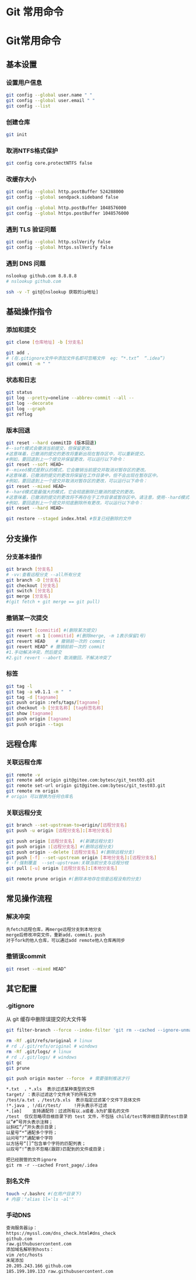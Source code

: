 # Git 常用命令


# Git常用命令

## 基本设置

### 设置用户信息

```bash
git config --global user.name " "
git config --global user.email " "
git config --list
```

### 创建仓库
```bash
git init
```

### 取消NTFS格式保护
```bash
git config core.protectNTFS false
```

### 改缓存大小

```bash
git config --global http.postBuffer 524288000
git config --global sendpack.sideband false

git config --global http.postBuffer 1048576000
git config --global https.postBuffer 1048576000
```

### 遇到 TLS 验证问题

```bash
git config --global http.sslVerify false
git config --global https.sslVerify false
```

### 遇到 DNS 问题

```bash
nslookup github.com 8.8.8.8
# nslookup github.com

ssh -v -T git@[nslookup 获取的ip地址]
```


## 基础操作指令

### 添加和提交

```bash
git clone [仓库地址] -b [分支名]
```

```bash
git add .
# (在.gitignore文件中添加文件名即可忽略文件  eg: “*.txt”  “.idea”)
git commit -m " "
```

### 状态和日志

```bash
git status
git log --pretty=oneline --abbrev-commit --all --
git log --decorate
git log --graph
git reflog
```

### 版本回退

```bash
git reset --hard commitID (版本回退)
#--soft模式会撤消当前提交，但保留更改。
#这意味着，已撤消的提交的更改将重新出现在暂存区中，可以重新提交。
#例如，要回退到上一个提交并保留更改，可以运行以下命令：
git reset --soft HEAD~
#--mixed模式是默认的模式，它会撤销当前提交并取消对暂存区的更改。
#这意味着，已撤消的提交的更改将保留在工作目录中，但不会出现在暂存区中。
#例如，要回退到上一个提交并取消对暂存区的更改，可以运行以下命令：
git reset --mixed HEAD~
#--hard模式是最强大的模式，它会彻底删除已撤消的提交的更改。
#这意味着，已撤消的提交的更改将不再存在于工作目录或暂存区中。请注意，使用--hard模式将永久删除更改，无法恢复。
#例如，要回退到上一个提交并彻底删除所有更改，可以运行以下命令：
git reset --hard HEAD~

git restore --staged index.html #恢复已经删除的文件
```


## 分支操作

### 分支基本操作
```bash
git branch [分支名]
# -vv:查看远程分支 --all所有分支
git branch -D [分支名]
git checkout [分支名]
git switch [分支名]
git merge [分支名]
#(git fetch + git merge == git pull)
```

### 撤销某一次提交
```bash
git revert [commitid] #(删除某次提交)
git revert -m 1 [commitid] #(删除merge, -m 1表示保留1号)
git revert HEAD    # 撤销前一次的 commit 
git revert HEAD^ # 撤销前前一次的 commit
#1.手动解决冲突，然后提交
#2.git revert --abort 取消撤回，不解决冲突了
```

### 标签

```bash
git tag -l
git tag -a v0.1.1 -m "  "
git tag -d [tagname]
git push origin :refs/tags/[tagname]
git checkout -b [分支名称] [tag标签名称]
git show [tagname]
git push origin [tagname]
git push origin --tags
```


## 远程仓库

### 关联远程仓库

```bash
git remote -v
git remote add origin git@gitee.com:bytesc/git_test03.git
git remote set-url origin git@gitee.com:bytesc/git_test03.git
git remote rm origin
# origin 可以替换为任何仓库名
```

### 关联远程分支

```bash
git branch --set-upstream-to=origin/[远程分支名]
git push -u origin [远程分支名]:[本地分支名]

git push origin [远程分支名]  #(新建远程分支)
git push origin :[远程分支名] #(删除远程分支)
git push origin --delete [远程分支名] #(删除远程分支)
git push [-f] --set-upstream origin [本地分支名]:[远程分支名]
# -f:强制覆盖  --set-upstream:关联当前分支与远程分枝  
git pull [-u] origin [远程分支名]:[本地分支名]

git remote prune origin #(删除本地存在但是远程没有的分支)
```


## 常见操作流程

### 解决冲突

```txt
先fetch远程仓库，再merge远程分支到本地分支
merge后修改冲突文件，重新add，commit，push
对于fork的他人仓库，可以通过add remote他人仓库再同步
```

### 撤销误commit

```bash
git reset --mixed HEAD^
```

## 其它配置

### .gitignore

从 git 缓存中删除误提交的大文件等
```bash
git filter-branch --force --index-filter 'git rm --cached --ignore-unmatch {file_path}' --prune-empty --tag-name-filter cat -- --all

rm -Rf .git/refs/original # linux
# rd ./.git/refs/original # windows
rm -Rf .git/logs/ # linux
# rd ./.git/logs/ # windows
git gc
git prune

git push origin master --force  # 需要强制推送才行
```


```txt
*.txt  ，*.xls  表示过滤某种类型的文件
target/ ：表示过滤这个文件夹下的所有文件
/test/a.txt ，/test/b.xls  表示指定过滤某个文件下具体文件
!*.java , !/dir/test/     !开头表示不过滤
*.[ab]    支持通配符：过滤所有以.a或者.b为扩展名的文件
/test  仅仅忽略项目根目录下的 test 文件，不包括 child/test等非根目录的test目录
以”#”号开头表示注释；
以斜杠“/”开头表示目录；
以星号“*”通配多个字符；
以问号“?”通配单个字符
以方括号“[]”包含单个字符的匹配列表；
以叹号“!”表示不忽略(跟踪)匹配到的文件或目录；

把已经脱管的文件ignore
git rm -r --cached Front_page/.idea
```

### 别名文件

```bash
touch ~/.bashrc #(在用户目录下)
# 内容："alias ll='ls -al'"
```

### 手动DNS

```txt
查询服务器ip：
https://myssl.com/dns_check.html#dns_check
github.com
raw.githubusercontent.com
添加域名解析到hosts：
vim /etc/hosts
末尾添加
20.205.243.166 github.com
185.199.109.133 raw.githubusercontent.com
```

